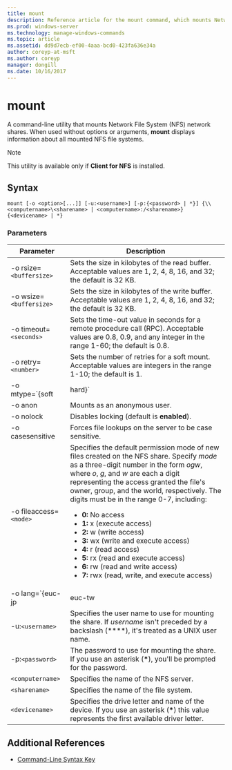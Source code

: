 ```yaml
---
title: mount
description: Reference article for the mount command, which mounts Network File System (NFS) network shares.
ms.prod: windows-server
ms.technology: manage-windows-commands
ms.topic: article
ms.assetid: dd9d7ecb-ef00-4aaa-bcd0-423fa636e34a
author: coreyp-at-msft
ms.author: coreyp
manager: dongill
ms.date: 10/16/2017
---
```


# mount

A command-line utility that mounts Network File System (NFS) network shares. When used without options or arguments, **mount** displays information about all mounted NFS file systems.

> [!NOTE]
> This utility is available only if **Client for NFS** is installed.

## Syntax

```
mount [-o <option>[...]] [-u:<username>] [-p:{<password> | *}] {\\<computername>\<sharename> | <computername>:/<sharename>} {<devicename> | *}
```

### Parameters

| Parameter  | Description |
| ---------- | ----------- |
| -o rsize=`<buffersize>` | Sets the size in kilobytes of the read buffer. Acceptable values are 1, 2, 4, 8, 16, and 32; the default is 32 KB. |
| -o wsize=`<buffersize>` | Sets the size in kilobytes of the write buffer. Acceptable values are 1, 2, 4, 8, 16, and 32; the default is 32 KB. |
| -o timeout=`<seconds>` | Sets the time-out value in seconds for a remote procedure call (RPC). Acceptable values are 0.8, 0.9, and any integer in the range 1-60; the default is 0.8. |
| -o retry=`<number>` | Sets the number of retries for a soft mount. Acceptable values are integers in the range 1-10; the default is 1. |
| -o mtype=`{soft|hard}` | Sets the mount type for your NFS share. By default, Windows uses a soft mount. Soft mounts time out more easily when there are connection issues; however, to reduce I/O disruption during NFS server reboots, we recommend using a hard mount.|
| -o anon | Mounts as an anonymous user. |
| -o nolock | Disables locking (default is **enabled**). |
| -o casesensitive | Forces file lookups on the server to be case sensitive. |
| -o fileaccess=`<mode>` | Specifies the default permission mode of new files created on the NFS share. Specify *mode* as a three-digit number in the form *ogw*, where *o*, *g*, and *w* are each a digit representing the access granted the file's owner, group, and the world, respectively. The digits must be in the range 0-7, including:<ul><li>**0:** No access</li><li>**1:** x (execute access)</li><li>**2:** w (write access)</li><li>**3:** wx (write and execute access)</li><li>**4:** r (read access)</li><li>**5:** rx (read and execute access)</li><li>**6:** rw (read and write access)</li><li>**7:** rwx (read, write, and execute access)</li></ul> |
| -o lang=`{euc-jp|euc-tw|euc-kr|shift-jis|Big5|Ksc5601|Gb2312-80|Ansi)` | Specifies the language encoding to configure on an NFS share. You can use only one language on the share. This value can include any of the following values:<ul><li>**euc-jp:** Japanese</li><li>**euc-tw:** Chinese</li><li>**euc-kr:** Korean</li><li>**shift-jis:** Japanese</li><li>**Big5:** Chinese</li><li>**Ksc5601:** Korean</li><li>**Gb2312-80:** Simplified Chinese</li><li>**Ansi:** ANSI-encoded</li></ul> |
| -u:`<username>` | Specifies the user name to use for mounting the share. If *username* isn't preceded by a backslash (**\**), it's treated as a UNIX user name. |
| -p:`<password>` | The password to use for mounting the share. If you use an asterisk (**&#42;**), you'll be prompted for the password. |
| `<computername>` | Specifies the name of the NFS server. |
| `<sharename>` | Specifies the name of the file system. |
| `<devicename>` | Specifies the drive letter and name of the device. If you use an asterisk (**&#42;**) this value represents the first available driver letter. |

## Additional References

- [Command-Line Syntax Key](command-line-syntax-key.md)
